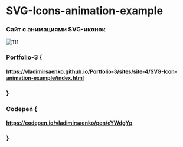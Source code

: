 # SVG-Icons-animation-example
 
### Сайт с анимациями SVG-иконок

![111](https://user-images.githubusercontent.com/56477695/115123699-e63c8900-9fc6-11eb-9abe-810d5db40a2e.png)

### Portfolio-3 {

#### https://vladimirsaenko.github.io/Portfolio-3/sites/site-4/SVG-Icon-animation-example/index.html

### }

### Codepen {

#### https://codepen.io/vladimirsaenko/pen/eYWdgYp

### }
